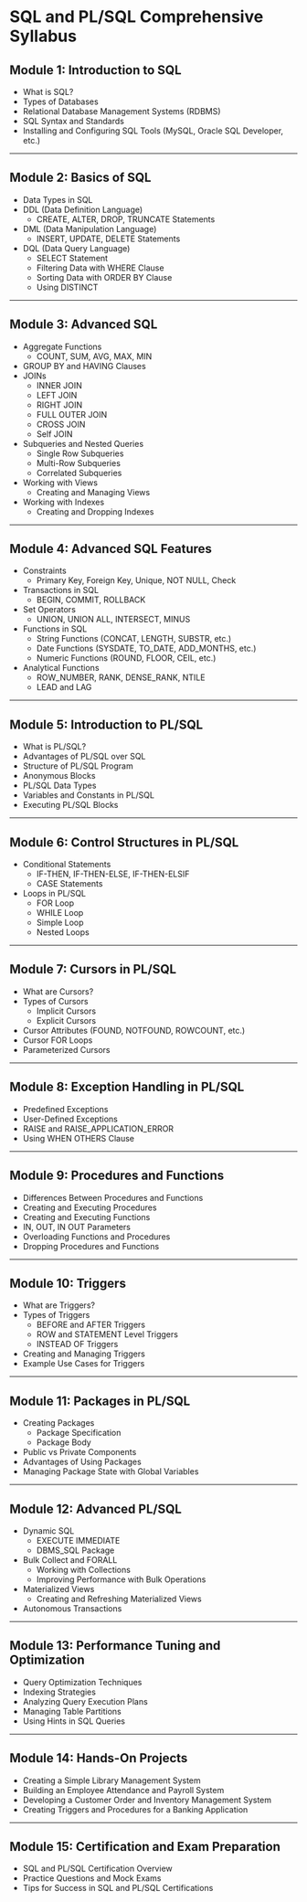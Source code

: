 # SQL and PL/SQL Comprehensive Syllabus

## **Module 1: Introduction to SQL**
- What is SQL?
- Types of Databases
- Relational Database Management Systems (RDBMS)
- SQL Syntax and Standards
- Installing and Configuring SQL Tools (MySQL, Oracle SQL Developer, etc.)

---

## **Module 2: Basics of SQL**
- Data Types in SQL
- DDL (Data Definition Language)
  - CREATE, ALTER, DROP, TRUNCATE Statements
- DML (Data Manipulation Language)
  - INSERT, UPDATE, DELETE Statements
- DQL (Data Query Language)
  - SELECT Statement
  - Filtering Data with WHERE Clause
  - Sorting Data with ORDER BY Clause
  - Using DISTINCT

---

## **Module 3: Advanced SQL**
- Aggregate Functions
  - COUNT, SUM, AVG, MAX, MIN
- GROUP BY and HAVING Clauses
- JOINs
  - INNER JOIN
  - LEFT JOIN
  - RIGHT JOIN
  - FULL OUTER JOIN
  - CROSS JOIN
  - Self JOIN
- Subqueries and Nested Queries
  - Single Row Subqueries
  - Multi-Row Subqueries
  - Correlated Subqueries
- Working with Views
  - Creating and Managing Views
- Working with Indexes
  - Creating and Dropping Indexes

---

## **Module 4: Advanced SQL Features**
- Constraints
  - Primary Key, Foreign Key, Unique, NOT NULL, Check
- Transactions in SQL
  - BEGIN, COMMIT, ROLLBACK
- Set Operators
  - UNION, UNION ALL, INTERSECT, MINUS
- Functions in SQL
  - String Functions (CONCAT, LENGTH, SUBSTR, etc.)
  - Date Functions (SYSDATE, TO_DATE, ADD_MONTHS, etc.)
  - Numeric Functions (ROUND, FLOOR, CEIL, etc.)
- Analytical Functions
  - ROW_NUMBER, RANK, DENSE_RANK, NTILE
  - LEAD and LAG

---

## **Module 5: Introduction to PL/SQL**
- What is PL/SQL?
- Advantages of PL/SQL over SQL
- Structure of PL/SQL Program
- Anonymous Blocks
- PL/SQL Data Types
- Variables and Constants in PL/SQL
- Executing PL/SQL Blocks

---

## **Module 6: Control Structures in PL/SQL**
- Conditional Statements
  - IF-THEN, IF-THEN-ELSE, IF-THEN-ELSIF
  - CASE Statements
- Loops in PL/SQL
  - FOR Loop
  - WHILE Loop
  - Simple Loop
  - Nested Loops

---

## **Module 7: Cursors in PL/SQL**
- What are Cursors?
- Types of Cursors
  - Implicit Cursors
  - Explicit Cursors
- Cursor Attributes (FOUND, NOTFOUND, ROWCOUNT, etc.)
- Cursor FOR Loops
- Parameterized Cursors

---

## **Module 8: Exception Handling in PL/SQL**
- Predefined Exceptions
- User-Defined Exceptions
- RAISE and RAISE_APPLICATION_ERROR
- Using WHEN OTHERS Clause

---

## **Module 9: Procedures and Functions**
- Differences Between Procedures and Functions
- Creating and Executing Procedures
- Creating and Executing Functions
- IN, OUT, IN OUT Parameters
- Overloading Functions and Procedures
- Dropping Procedures and Functions

---

## **Module 10: Triggers**
- What are Triggers?
- Types of Triggers
  - BEFORE and AFTER Triggers
  - ROW and STATEMENT Level Triggers
  - INSTEAD OF Triggers
- Creating and Managing Triggers
- Example Use Cases for Triggers

---

## **Module 11: Packages in PL/SQL**
- Creating Packages
  - Package Specification
  - Package Body
- Public vs Private Components
- Advantages of Using Packages
- Managing Package State with Global Variables

---

## **Module 12: Advanced PL/SQL**
- Dynamic SQL
  - EXECUTE IMMEDIATE
  - DBMS_SQL Package
- Bulk Collect and FORALL
  - Working with Collections
  - Improving Performance with Bulk Operations
- Materialized Views
  - Creating and Refreshing Materialized Views
- Autonomous Transactions

---

## **Module 13: Performance Tuning and Optimization**
- Query Optimization Techniques
- Indexing Strategies
- Analyzing Query Execution Plans
- Managing Table Partitions
- Using Hints in SQL Queries

---

## **Module 14: Hands-On Projects**
- Creating a Simple Library Management System
- Building an Employee Attendance and Payroll System
- Developing a Customer Order and Inventory Management System
- Creating Triggers and Procedures for a Banking Application

---

## **Module 15: Certification and Exam Preparation**
- SQL and PL/SQL Certification Overview
- Practice Questions and Mock Exams
- Tips for Success in SQL and PL/SQL Certifications
